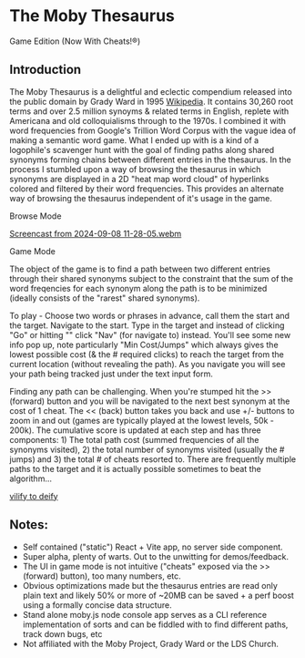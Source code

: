 
# The Moby Thesaurus
Game Edition (Now With Cheats!®)

## Introduction

The Moby Thesaurus is a delightful and eclectic compendium released into the public domain by Grady Ward in 1995 [Wikipedia](https://en.wikipedia.org/wiki/Moby_Project). It contains 30,260 root terms and over 2.5 million synoyms & related terms in English, replete with Americana and old colloquialisms through to the 1970s. I combined it with word frequencies from Google's Trillion Word Corpus with the vague idea of making a semantic word game. What I ended up with is a kind of a logophile's scavenger hunt with the goal of finding paths along shared synonyms forming chains between different entries in the thesaurus. In the process I stumbled upon a way of browsing the thesaurus in which synonyms are displayed in a 2D "heat map word cloud" of hyperlinks colored and filtered by their word frequencies. This provides an alternate way of browsing the thesaurus independent of it's usage in the game.  

Browse Mode

[Screencast from 2024-09-08 11-28-05.webm](https://github.com/user-attachments/assets/ec5e2382-704e-48db-9706-78494dec9873)

Game Mode

The object of the game is to find a path between two different entries through their shared synonyms subject to the constraint that the sum of the word freqencies for each synonym along the path is to be minimized (ideally consists of the "rarest" shared synonyms).  

To play - Choose two words or phrases in advance, call them the start and the target. Navigate to the start. Type in the target and instead of clicking "Go" or hitting "<ret>" click "Nav" (for navigate to) instead. You'll see some new info pop up, note particularly "Min Cost/Jumps" which always gives the lowest possible cost (& the # required clicks) to reach the target from the current location (without revealing the path). As you navigate you will see your path being tracked just under the text input form. 

Finding any path can be challenging. When you're stumped hit the >> (forward) button and you will be navigated to the next best synonym at the cost of 1 cheat. The << (back) button takes you back and use +/- buttons to zoom in and out (games are typically played at the lowest levels, 50k - 200k). The cumulative score is updated at each step and has three components: 1) The total path cost (summed frequencies of all the synonyms visited), 2) the total number of synonyms visited (usually the # jumps) and 3) the total # of cheats resorted to. There are frequently multiple paths to the target and it is actually possible sometimes to beat the algorithm... 


[vilify to deify](https://github.com/user-attachments/assets/bfde92c3-4e6f-4b77-99fc-f33bc2ef84c8)


## Notes:
- Self contained ("static") React + Vite app, no server side component.
- Super alpha, plenty of warts. Out to the unwitting for demos/feedback.
- The UI in game mode is not intuitive ("cheats" exposed via the >> (forward) button), too many numbers, etc. 
- Obvious optimizations made but the thesaurus entries are read only plain text and likely 50% or more of ~20MB can be saved + a perf boost using a formally concise data structure.
- Stand alone moby.js node console app serves as a CLI reference implementation of sorts and can be fiddled with to find different paths, track down bugs, etc
- Not affiliated with the Moby Project, Grady Ward or the LDS Church.

  









